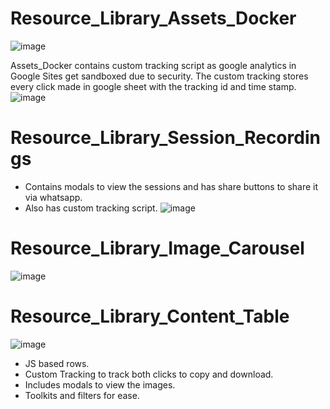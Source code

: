 # Resource_Library_Assets_Docker

![image](https://github.com/Ritwik-28/Resource_Library/assets/43515034/07ca5a7f-672c-42e9-81f3-626a12b0c7f3)

Assets_Docker contains custom tracking script as google analytics in Google Sites get sandboxed due to security.
The custom tracking stores every click made in google sheet with the tracking id and time stamp.
![image](https://github.com/Ritwik-28/Resource_Library/assets/43515034/dadb3f32-f90e-4fab-b2b7-4a0c7eb481ff)

# Resource_Library_Session_Recordings
* Contains modals to view the sessions and has share buttons to share it via whatsapp.
* Also has custom tracking script.
![image](https://github.com/Ritwik-28/Resource_Library/assets/43515034/7e844f64-d165-4937-b773-7460eaef6cb3)

# Resource_Library_Image_Carousel
![image](https://github.com/Ritwik-28/Resource_Library/assets/43515034/89a63209-f6f1-4c02-88da-fccacebb61b7)

# Resource_Library_Content_Table
![image](https://github.com/Ritwik-28/Resource_Library/assets/43515034/a6f73fa9-ffe9-4635-a7d9-438881cc330b)
* JS based rows.
* Custom Tracking to track both clicks to copy and download.
* Includes modals to view the images.
* Toolkits and filters for ease.
